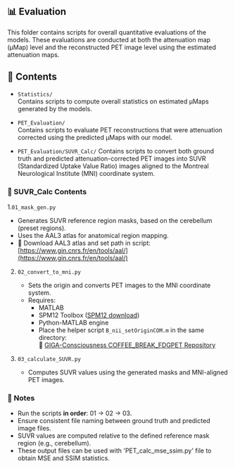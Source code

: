 ## 📊 Evaluation

This folder contains scripts for overall quantitative evaluations of the models.
These evaluations are conducted at both the attenuation map (μMap) level and the reconstructed PET image level using the estimated attenuation maps.

## 📂 Contents

- `Statistics/`  
  Contains scripts to compute overall statistics on estimated μMaps generated by the models.  

- `PET_Evaluation/`  
  Contains scripts to evaluate PET reconstructions that were attenuation corrected using the predicted μMaps with our model.

- `PET_Evaluation/SUVR_Calc/`
  Contains scripts to convert both ground truth and predicted attenuation-corrected PET images into SUVR (Standardized Uptake Value Ratio) images aligned to the Montreal Neurological Institute (MNI) coordinate system.

### 📂 SUVR_Calc Contents

1.`01_mask_gen.py`  
   - Generates SUVR reference region masks, based on the cerebellum (preset regions).
   - Uses the AAL3 atlas for anatomical region mapping.  
   - 🔗 Download AAL3 atlas and set path in script: [https://www.gin.cnrs.fr/en/tools/aal/](https://www.gin.cnrs.fr/en/tools/aal/)

2. `02_convert_to_mni.py` 
   - Sets the origin and converts PET images to the MNI coordinate system.
   - Requires:
     - MATLAB
     - SPM12 Toolbox ([SPM12 download](https://www.fil.ion.ucl.ac.uk/spm/software/spm12/))
     - Python-MATLAB engine
     - Place the helper script `B_nii_setOriginCOM.m` in the same directory:  
       🔗 [GIGA-Consciousness COFFEE_BREAK_FDGPET Repository](https://github.com/GIGA-Consciousness/COFFEE_BREAK_FDGPET/blob/main/private/B_nii_setOriginCOM.m)

3. `03_calculate_SUVR.py` 
   - Computes SUVR values using the generated masks and MNI-aligned PET images.
  
### 📌 Notes

- Run the scripts **in order**: 01 → 02 → 03.
- Ensure consistent file naming between ground truth and predicted image files.
- SUVR values are computed relative to the defined reference mask region (e.g., cerebellum).
- These output files can be used with 'PET_calc_mse_ssim.py' file to obtain MSE and SSIM statistics. 
